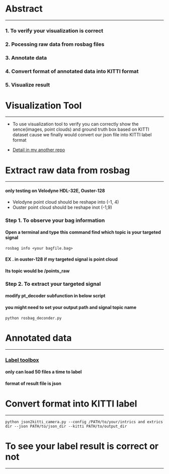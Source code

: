 # Abstract
---
### 1. To verify your visualization is correct
### 2. Pocessing raw data from rosbag files
### 3. Annotate data
### 4. Convert format of annotated data into KITTI format
### 5. Visualize result


# Visualization Tool
----
* To use visualization tool to verify you can correctly show the sence(images, point clouds) and ground truth box based on KITTI dataset cause we finally would convert our json file into KITTI label format

* [Detail in my another repo](https://github.com/s56207824inc/self-driving_visualization_ROS/tree/master)

# Extract raw data from rosbag
---

#### only testing on Velodyne HDL-32E, Ouster-128
* Velodyne point cloud should be reshape into (-1, 4)
* Ouster point cloud should be reshape inot (-1,9)

### Step 1. To observe your bag information
#### Open a terminal and type this command find which topic is your targeted signal

```
rosbag info <your bagfile.bag>
```

#### EX . in ouster-128 if my targeted signal is point cloud
#### Its topic would be /points_raw



### Step 2. To extract your targeted signal
#### modify pt_decoder subfunction in below script
#### you might need to set your output path and signal topic name
```
python rosbag_deconder.py
```

# Annotated data
---
### [Label toolbox](https://github.com/ziliHarvey/smart-annotation-pointrcnn)

#### only can load 50 files a time to label
#### format of result file is json


# Convert format into KITTI label
---
```
python json2kitti_camera.py --config /PATH/to/your/intrics and extrics dir --json PATH/to/json_dir --kitti PATH/to/output_dir

```

# To see your label result is correct or not
---

